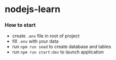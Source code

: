 # nodejs-learn

### How to start

 - create `.env` file in root of project
 - fill `.env` with your data
 - run `npm run seed` to create database and tables
 - run `npm run start:dev` to launch application
